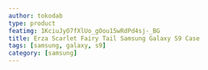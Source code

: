 ```yaml
---
author: tokodab
type: product
featimg: 1KciuJyO7fXlUo_gOou15wRdPd4sj-_BG
title: Erza Scarlet Fairy Tail Samsung Galaxy S9 Case
tags: [samsung, galaxy, s9]
category: [samsung]
---
```

